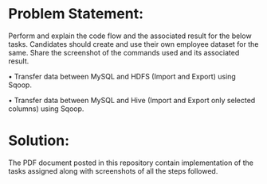 # Problem Statement:

Perform and explain the code flow and the associated result for the below tasks. Candidates should create and use their own employee dataset for the same. Share the screenshot of the commands used and its associated result.

•	Transfer data between MySQL and HDFS (Import and Export) using Sqoop.

•	Transfer data between MySQL and Hive (Import and Export only selected columns) using Sqoop.

# Solution:

The PDF document posted in this repository contain implementation of the tasks assigned along with screenshots of all the steps followed.
